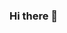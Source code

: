 ### Hi there 👋

<!--

Here are some ideas to get you started:
  Quick facts:
  📚 I’m currently reading: Aurélien Géron's Hands-On Machine Learning with Scikit-Learn, Keras & TensorFlow (curr ch.2).
  🐱‍💻 I'm currently mastering: programming interview skills and DSAs.
  ⚡ Fun fact: ...
  💬 Ask me about: coffee and the self improvement niche.
  📫 How to reach me: Tweet me. Bonus points if you'd like to chat in Portuguese or French.
  😄 Pronouns: He/Him

